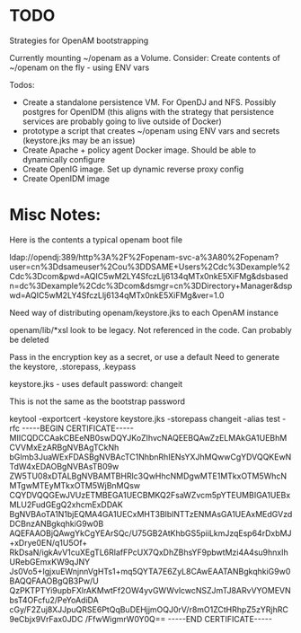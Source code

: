# TODO

Strategies for OpenAM bootstrapping

Currently mounting ~/openam as a Volume.
Consider: Create contents of ~/openam on the fly - using ENV vars



Todos:
   - Create a standalone persistence VM.  For OpenDJ and NFS. Possibly postgres for OpenIDM
      (this aligns with the strategy that persistence services are probably going to live outside of Docker)
   - prototype a script that creates ~/openam using ENV vars and secrets (keystore.jks may be an issue)
   - Create  Apache + policy agent Docker image. Should be able to dynamically configure
   - Create OpenIG image. Set up dynamic reverse proxy config
   - Create OpenIDM image

# Misc Notes:


Here is the contents a typical openam boot file

ldap://opendj:389/http%3A%2F%2Fopenam-svc-a%3A80%2Fopenam?user=cn%3Ddsameuser%2Cou%3DDSAME+Users%2Cdc%3Dexample%2Cdc%3Dcom&pwd=AQIC5wM2LY4SfczLlj6134qMTx0nkE5XiFMg&dsbasedn=dc%3Dexample%2Cdc%3Dcom&dsmgr=cn%3DDirectory+Manager&dspwd=AQIC5wM2LY4SfczLlj6134qMTx0nkE5XiFMg&ver=1.0

Need way of distributing openam/keystore.jks to each OpenAM instance


openam/lib/*xsl look to be legacy. Not referenced in the code. Can probably be deleted


   Pass in the encryption key as a secret, or use a default
   Need to generate the keystore, .storepass, .keypass


   keystore.jks - uses default password: changeit

   This is not the same as the bootstrap password

keytool -exportcert -keystore keystore.jks -storepass  changeit -alias test -rfc
-----BEGIN CERTIFICATE-----
MIICQDCCAakCBEeNB0swDQYJKoZIhvcNAQEEBQAwZzELMAkGA1UEBhMCVVMxEzARBgNVBAgTCkNh
bGlmb3JuaWExFDASBgNVBAcTC1NhbnRhIENsYXJhMQwwCgYDVQQKEwNTdW4xEDAOBgNVBAsTB09w
ZW5TU08xDTALBgNVBAMTBHRlc3QwHhcNMDgwMTE1MTkxOTM5WhcNMTgwMTEyMTkxOTM5WjBnMQsw
CQYDVQQGEwJVUzETMBEGA1UECBMKQ2FsaWZvcm5pYTEUMBIGA1UEBxMLU2FudGEgQ2xhcmExDDAK
BgNVBAoTA1N1bjEQMA4GA1UECxMHT3BlblNTTzENMAsGA1UEAxMEdGVzdDCBnzANBgkqhkiG9w0B
AQEFAAOBjQAwgYkCgYEArSQc/U75GB2AtKhbGS5piiLkmJzqEsp64rDxbMJ+xDrye0EN/q1U5Of+
RkDsaN/igkAvV1cuXEgTL6RlafFPcUX7QxDhZBhsYF9pbwtMzi4A4su9hnxIhURebGEmxKW9qJNY
Js0Vo5+IgjxuEWnjnnVgHTs1+mq5QYTA7E6ZyL8CAwEAATANBgkqhkiG9w0BAQQFAAOBgQB3Pw/U
QzPKTPTYi9upbFXlrAKMwtFf2OW4yvGWWvlcwcNSZJmTJ8ARvVYOMEVNbsT4OFcfu2/PeYoAdiDA
cGy/F2Zuj8XJJpuQRSE6PtQqBuDEHjjmOQJ0rV/r8mO1ZCtHRhpZ5zYRjhRC9eCbjx9VrFax0JDC
/FfwWigmrW0Y0Q==
-----END CERTIFICATE-----

